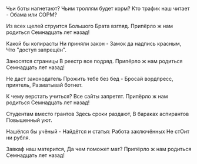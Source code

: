 Чьи боты нагнетают?
Чьим троллям будет корм?
Кто трафик наш читает - 
Обама или СОРМ?

Из всех щелей струится
Большого Брата взгляд.
Припёрло ж нам родиться
Семнадцать лет назад!


Какой бы копирасты
Ни приняли закон - 
Замок да надпись красным,
Что "доступ запрещён".

Заносятся страницы
В реестр все подряд.
Припёрло ж нам родиться
Семнадцать лет назад!


Не даст законодатель
Прожить тебе без бед - 
Бросай вордпресс, приятель,
Разматывай ботнет.

К чему верстать учиться?
Все сайты запретят.
Припёрло ж нам родиться
Семнадцать лет назад!


Студентам вместо грантов
Здесь сроки раздают,
В бараках аспирантов
Повышенный уют.

Нашёлся бы учёный - 
Найдётся и статья:
Работа заключённых
Не стОит ни рубля.

Завкаф наш матерится,
Да чем поможет мат?
Припёрло ж нам родиться
Семнадцать лет назад!
